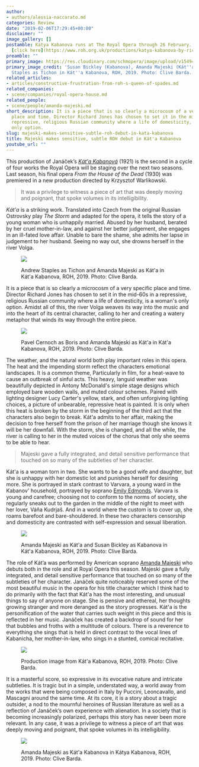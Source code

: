 ```yaml
---
author:
- authors/alessia-naccarato.md
categories: Review
date: "2019-02-06T17:29:45+00:00"
disclaimer: ""
image_gallery: []
postamble: Katya Kabanova runs at The Royal Opera through 26 February. For details,
  [click here](https://www.roh.org.uk/productions/katya-kabanova-by-richard-jones).
preamble: ""
primary_image: https://res.cloudinary.com/schmopera/image/upload/v1549474644/media/2019/02/sq1195BickleyasKabanovaMajeskiasKatyStaplesasTichonROH2019photographbyCliveBarda.jpg
primary_image_credit: 'Susan Bickley (Kabanova), Amanda Majeski (Kát''a), and Andrew
  Staples as Tichon in Kát''a Kabanova, ROH, 2019. Photo: Clive Barda.'
related_articles:
- articles/constructive-frustration-from-roh-s-queen-of-spades.md
related_companies:
- scene/companies/royal-opera-house.md
related_people:
- scene/people/amanda-majeski.md
short_description: It is a piece that is so clearly a microcosm of a very specific
  place and time. Director Richard Jones has chosen to set it in the mid-60s in a
  repressive, religious Russian community where a life of domesticity, is a woman's
  only option.
slug: majeski-makes-sensitive-subtle-roh-debut-in-kata-kabanova
title: Majeski makes sensitive, subtle ROH debut in Kát'a Kabanova
youtube_url: ""
---
```

This production of Janáček’s [_Kát'a Kabanová_](https://www.roh.org.uk/productions/katya-kabanova-by-richard-jones) (1921) is the second in a cycle of four works the Royal Opera will be staging over the next two seasons. Last season, his final opera _From the House of the Dead_ (1930) was premiered in a new production directed by Krzysztof Warlikowski.

> It was a privilege to witness a piece of art that was deeply moving and poignant, that spoke volumes in its intelligibility.

_Kát'a_ is a striking work. Translated into Czech from the original Russian Ostrovsky play _The Storm_ and adapted for the opera, it tells the story of a young woman who is unhappily married. Abused by her husband, berated by her cruel mother-in-law, and against her better judgement, she engages in an ill-fated love affair. Unable to bare the shame, she admits her lapse in judgement to her husband. Seeing no way out, she drowns herself in the river Volga.

<figure data-type="image">

![](https://res.cloudinary.com/schmopera/image/upload/v1549474580/media/2019/02/1015AndrewStaplesasTichonandAmandaMajeskiasKatyaROH2019photographbyCliveBarda.jpg)

<figcaption>Andrew Staples as Tichon and Amanda Majeski as Kát'a in Kát'a Kabanova, ROH, 2019. Photo: Clive Barda. </figcaption>

</figure>

It is a piece that is so clearly a microcosm of a very specific place and time. Director Richard Jones has chosen to set it in the mid-60s in a repressive, religious Russian community where a life of domesticity, is a woman's only option. Amidst all of this, the river Volga weaves its way into the music and into the heart of its central character, calling to her and creating a watery metaphor that winds its way through the entire piece.

<figure data-type="image">

![](https://res.cloudinary.com/schmopera/image/upload/v1549474627/media/2019/02/1170PavelCernochasBorisandAmandaMajeskiasKatyaROH2019photographbyCliveBarda.jpg)

<figcaption>Pavel Cernoch as Boris and Amanda Majeski as Kát'a in Kát'a Kabanova, ROH, 2019. Photo: Clive Barda. </figcaption>

</figure>

The weather, and the natural world both play important roles in this opera. The heat and the impending storm reflect the characters emotional landscapes. It is a common theme, Particularly in film, for a heat-wave to cause an outbreak of sinful acts. This heavy, languid weather was beautifully depicted in Antony McDonald's simple stage designs which employed bare wooden walls, and muted colour schemes. Paired with lighting designer Lucy Carter's yellow, stark, and often unforgiving lighting choices, a picture of unbearable, repressive heat is painted. It is only when this heat is broken by the storm in the beginning of the third act that the characters also begin to break. Kát'a admits to her affair, making the decision to free herself from the prison of her marriage though she knows it will be her downfall. With the storm, she is changed, and all the while, the river is calling to her in the muted voices of the chorus that only she seems to be able to hear.

> Majeski gave a fully integrated, and detail sensitive performance that touched on so many of the subtleties of her character.

Kát'a is a woman torn in two. She wants to be a good wife and daughter, but she is unhappy with her domestic lot and punishes herself for desiring more. She is portrayed in stark contrast to Varvara, a young ward in the Kabanov' household, portrayed by soprano [Emily Edmonds](/spotlight-on-emily-edmonds/). Varvara is young and carefree; choosing not to conform to the norms of society, she regularly sneaks out to the garden in the middle of the night to meet with her lover, Váňa Kudrjaš. And in a world where the custom is to cover up, she roams barefoot and bare-shouldered. In these two characters censorship and domesticity are contrasted with self-expression and sexual liberation.

<figure data-type="image">

![](https://res.cloudinary.com/schmopera/image/upload/v1549474728/media/2019/02/1431AmandaMajeskiasKatyaSusanBickleyasKabanovaROH2019photographbyCliveBarda.jpg)

<figcaption>Amanda Majeski as Kát'a and Susan Bickley as Kabanova in Kát'a Kabanova, ROH, 2019. Photo: Clive Barda. </figcaption>

</figure>

The role of Kát’a was performed by American soprano [Amanda Majeski](/spotlight-on-amanda-majeski/) who debuts both in the role and at Royal Opera this season. Majeski gave a fully integrated, and detail sensitive performance that touched on so many of the subtleties of her character. Janáček quite noticeably reserved some of the most beautiful music in the opera for his title character which I think had to do primarily with the fact that Kát'a has the most interesting, and unusual things to say of anyone on stage. She is pensive and ethereal, her thoughts growing stranger and more deranged as the story progresses. Kát'a is the personification of the water that carries such weight in this piece and this is reflected in her music. Janáček has created a backdrop of sound for her that bubbles and froths with a multitude of colours. There is a reverence to everything she sings that is held in direct contrast to the vocal lines of Kabanicha, her mother-in-law, who sings in a stunted, comical recitative.

<figure data-type="image">

![](https://res.cloudinary.com/schmopera/image/upload/v1549474812/media/2019/02/1472ProductionshotKatyaKabanovaROH2019photographbyCliveBarda.jpg)

<figcaption>Production image from Kát'a Kabanova, ROH, 2019. Photo: Clive Barda. </figcaption>

</figure>

It is a masterful score, so expressive in its evocative nature and intricate subtleties. It is tragic but in a simple, understated way, a world away from the works that were being composed in Italy by Puccini, Leoncavallo, and Mascagni around the same time. At its core, it is a story about a tragic outsider, a nod to the mournful heroines of Russian literature as well as a reflection of Janáček’s own experience with alienation. In a society that is becoming increasingly polarized, perhaps this story has never been more relevant. In any case, it was a privilege to witness a piece of art that was deeply moving and poignant, that spoke volumes in its intelligibility.

<figure data-type="image">

![](https://res.cloudinary.com/schmopera/image/upload/v1549474900/media/2019/02/1243AmandaMajeskiasKatyaKabanovaROH2019photographbyCliveBarda.jpg)

<figcaption>Amanda Majeski as Kát'a Kabanova in Kátya Kabanova, ROH, 2019. Photo: Clive Barda. </figcaption>

</figure>
